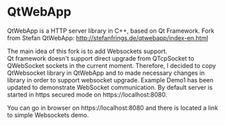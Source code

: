 # QtWebApp
 QtWebApp is a HTTP server library in C++, based on Qt Framework.
 Fork from Stefan QtWebApp: 
 http://stefanfrings.de/qtwebapp/index-en.html

The main idea of this fork is to add Websockets support.  
Qt framework doesn't support direct  upgrade from QTcpSocket to QWebSocket sockets in the current moment. Therefore, I decided to copy QtWebsocket library in QtWebApp and to made necessary changes in library in order to support  websocket upgrade.
Example Demo1 has been updated to demonstrate WebSocket communication.
By default server is started in https secured mode on https://localhost:8080. 

You can go in browser on https://localhost:8080 and there is located a link to simple Websockets demo. 
